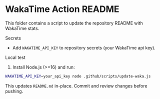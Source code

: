 # WakaTime Action README

This folder contains a script to update the repository README with WakaTime stats.

Secrets
- Add `WAKATIME_API_KEY` to repository secrets (your WakaTime api key).

Local test
1. Install Node.js (>=16) and run:

```bash
WAKATIME_API_KEY=your_api_key node .github/scripts/update-waka.js
```

This updates `README.md` in-place. Commit and review changes before pushing.
